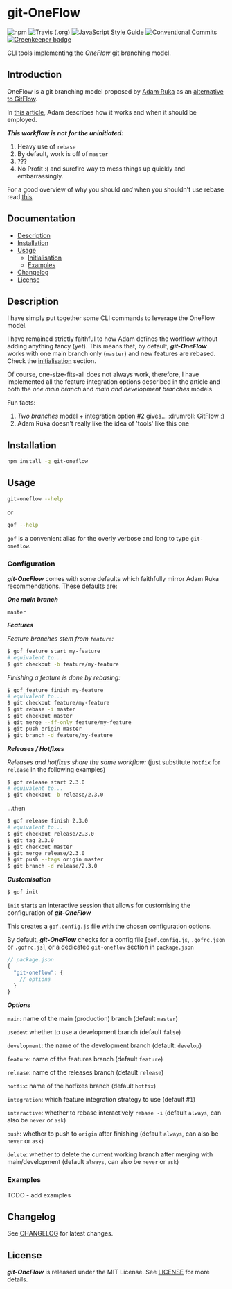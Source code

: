 # git-OneFlow

![npm](https://img.shields.io/npm/v/git-oneflow.svg) ![Travis (.org)](https://img.shields.io/travis/msanguineti/git-oneflow.svg) [![JavaScript Style Guide](https://img.shields.io/badge/code_style-standard-brightgreen.svg)](https://standardjs.com) [![Conventional Commits](https://img.shields.io/badge/Conventional%20Commits-1.0.0-yellow.svg)](https://conventionalcommits.org) [![Greenkeeper badge](https://badges.greenkeeper.io/msanguineti/git-oneflow.svg)](https://greenkeeper.io/)

CLI tools implementing the *OneFlow* git branching model.

## Introduction

OneFlow is a git branching model proposed by [Adam Ruka](https://github.com/skinny85) as an [alternative to GitFlow](https://www.endoflineblog.com/gitflow-considered-harmful).

In [this article](https://www.endoflineblog.com/oneflow-a-git-branching-model-and-workflow#develop-feature-branches), Adam describes how it works and when it should be employed.

***This workflow is not for the uninitiated:***

1. Heavy use of `rebase`
2. By default, work is off of `master`
3. ???
4. No Profit :( and surefire way to mess things up quickly and embarrassingly.

For a good overview of why you should _and_ when you shouldn't use rebase read [this](https://git-scm.com/book/en/v2/Git-Branching-Rebasing#_rebase_peril)

## Documentation

- [Description](#description)
- [Installation](#installation)
- [Usage](#usage)
  - [Initialisation](#initialisation)
  - [Examples](#examples)
- [Changelog](#changelog)
- [License](#license)

## Description

I have simply put together some CLI commands to leverage the OneFlow model.

I have remained strictly faithful to how Adam defines the worlflow without adding anything fancy (yet). This means that, by default, *****git-OneFlow***** works with one main branch only (`master`) and new features are rebased. Check the [initialisation](#initialisation) section.

Of course, one-size-fits-all does not always work, therefore, I have implemented all the feature integration options described in the article and both the _one main branch_ and _main and development branches_ models.

Fun facts:

1. _Two branches_ model + integration option #2 gives... :drumroll: GitFlow :)
2. Adam Ruka doesn't really like the idea of 'tools' like this one

## Installation

```sh
npm install -g git-oneflow
```

## Usage

```sh
git-oneflow --help
```

or

```sh
gof --help
```

`gof` is a convenient alias for the overly verbose and long to type `git-oneflow`.

### Configuration

***git-OneFlow*** comes with some defaults which faithfully mirror Adam Ruka recommendations. These defaults are:

***One main branch***

`master`

***Features***

_Feature branches stem from `feature`:_

```sh
$ gof feature start my-feature
# equivalent to...
$ git checkout -b feature/my-feature
```

_Finishing a feature is done by rebasing:_

```sh
$ gof feature finish my-feature
# equivalent to...
$ git checkout feature/my-feature
$ git rebase -i master
$ git checkout master
$ git merge --ff-only feature/my-feature
$ git push origin master
$ git branch -d feature/my-feature
```

***Releases / Hotfixes***

_Releases and hotfixes share the same workflow:_ (just substitute `hotfix` for `release` in the following examples)

```sh
$ gof release start 2.3.0
# equivalent to...
$ git checkout -b release/2.3.0
```

...then

```sh
$ gof release finish 2.3.0
# equivalent to...
$ git checkout release/2.3.0
$ git tag 2.3.0
$ git checkout master
$ git merge release/2.3.0
$ git push --tags origin master
$ git branch -d release/2.3.0
```

***Customisation***

```sh
$ gof init
```

`init` starts an interactive session that allows for customising the configuration of ***git-OneFlow***

This creates a `gof.config.js` file with the chosen configuration options.

By default, ***git-OneFlow*** checks for a config file [`gof.config.js`, `.gofrc.json` or `.gofrc.js`], or a dedicated `git-oneflow` section in `package.json`

```js
// package.json
{
  "git-oneflow": {
    // options
  }
}
```

***Options***

`main`: name of the main (production) branch (default `master`)

`usedev`: whether to use a development branch (default `false`)

`development`: the name of the development branch (default: `develop`)

`feature`: name of the features branch (default `feature`)

`release`: name of the releases branch (default `release`)

`hotfix`: name of the hotfixes branch (default `hotfix`)

`integration`: which feature integration strategy to use (default #`1`)

`interactive`: whether to rebase interactively `rebase -i` (default `always`, can also be `never` or `ask`)

`push`: whether to push to `origin` after finishing (default `always`, can also be `never` or `ask`)

`delete`: whether to delete the current working branch after merging with main/development (default `always`, can also be `never` or `ask`)

### Examples

TODO - add examples

## Changelog

See [CHANGELOG](./CHANGELOG.md) for latest changes.

## License

***git-OneFlow*** is released under the MIT License. See [LICENSE](./LICENSE) for more details.
